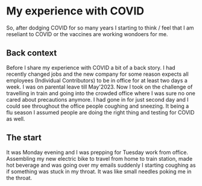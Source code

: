 # My experience with COVID

So, after dodging COVID for so many years I starting to think / feel that I am reseliant to COVID or the vaccines are working wondoers for me.

## Back context
Before I share my experience with COVID a bit of a back story.
I had recently changed jobs and the new company for some reason expects all employees (Individual Contributors) to be in office for at least two days a week. I was on parental leave till May'2023. Now I took on the challenge of travelling in train and going into the crowded office where I was sure no one cared about precautions anymore. I had gone in for just second day and I could see throughout the office people coughing and sneezing. It being a flu season I assumed people are doing the right thing and testing for COVID as well.

## The start
It was Monday evening and I was prepping for Tuesday work from office. Assembling my new electric bike to travel from home to train station, made hot beverage and was going over my emails suddenly I starting coughing as if something was stuck in my throat. It was like small needles poking me in the throat.
